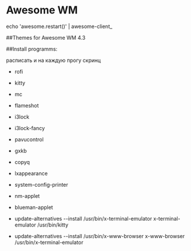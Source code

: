# Awesome WM

echo 'awesome.restart()' | awesome-client_

##Themes for Awesome WM 4.3

##Install programms:

расписать и на каждую прогу скринц

- rofi
- kitty
- mc
- flameshot
- i3lock
- i3lock-fancy
- pavucontrol
- gxkb
- copyq
- lxappearance
- system-config-printer
- nm-applet
- blueman-applet




- update-alternatives --install /usr/bin/x-terminal-emulator x-terminal-emulator /usr/bin/kitty
- update-alternatives --install /usr/bin/x-www-browser x-www-browser /usr/bin/x-terminal-emulator